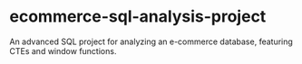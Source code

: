 # ecommerce-sql-analysis-project
An advanced SQL project for analyzing an e-commerce database, featuring CTEs and window functions.
